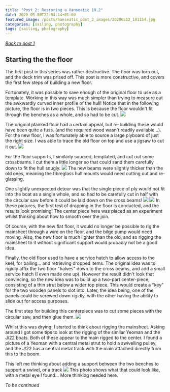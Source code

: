 ```yaml
---
title: "Post 2: Restoring a Hanseatic 19.2"
date: 2020-05-30T22:54:14+01:00
featured_image: /posts/hanseatic_post_2_images/20200512_101154.jpg
categories: [sailing, photography]
tags: [sailing, photography]
---
```


_[Back to post 1](/posts/hanseatic_post_1)_

## Starting the the floor

The first post in this series was rather destructive. The floor was torn out, and the
deck trim was prised off. This post is more constructive, and covers the first few
steps of building a new floor.

Fortunately, it was possible to save enough of the original floor to use as a template.
Working in this way was much simpler than trying to measure out the awkwardly curved inner
profile of the hull! Notice that in the following picture, the floor is in two pieces.
This is because the floor wouldn't fit through the benches as a whole, and so had to be cut.
![](/posts/hanseatic_post_2_images/20200510_160159.jpg)

The original planked floor had a certain appeal, but re-building these would have been quite a fuss.
(and the required wood wasn't readily available...).
For the new floor, I was fortunately able to source a large plyboard of just the right size. I was able to trace the old floor on top and use a jigsaw to cut it out.
![](/posts/hanseatic_post_2_images/20200510_162120.jpg)

For the floor supports, I similarly sourced, templated, and cut out some crossbeams.
I cut them a little longer so that could sand them carefully down to fit the hull snugly.
![](/posts/hanseatic_post_2_images/20200510_182821_.jpg)
The new beams were slightly thicker than the old ones, meaning the fibreglass hull mounts would need cutting out and re-glassing.

One slightly unexpected detour was that the single piece of ply would not fit into the boat as a single whole, and so had to be carefully cut in half with the circular saw before it could be laid
down on the cross beams!
![](/posts/hanseatic_post_2_images/20200510_184118_.jpg)
![](/posts/hanseatic_post_2_images/20200510_184600.jpg)
In these pictures, the first test of dropping in the floor is conducted, and the results look
promising! The center piece here was placed as an experiment whilst thinking about how to smooth over the join.

Of course, with the new flat floor, it would no longer be possible to rig the mainsheet through
a wire on the floor, and the bilge pump would need moving. Also, the new floor
is much lighter than the old, and so rigging the mainsheet to it without significant support
would probably not be a good idea.

Finally, the old floor used to have a service hatch to allow access to the keel, for bailing... and retrieving dropped items. The original idea was to rigidly affix the two floor "halves" down to the cross beams, and add a small service hatch (I even made one up). However the result didn't look that
convincing, so the new idea was to build up a two-part center-piece, consisting of a thin strut below a wider top piece. This would create a "key" for the two wooden panels to slot into. Later, the idea being, one of the panels could be screwed down rigidly, with the other having the ability to slide out for access purposes.

The first step for building this centerpiece was to cut some pieces with the circular saw, and then glue them.
![](/posts/hanseatic_post_2_images/20200512_101154.jpg)

Whilst this was drying, I started to think about rigging the mainsheet. Asking around I got some tips to look at the rigging of the similar Yeoman and the J/22 boats. Both of these appear to the main rigged to the center. I found a picture of a Yeoman with a central metal strut to hold a swivelling pulley, and the J/22 has a central metal track with the main attached directly from this to the boom.

This left me thinking about adding a support between the two benches to support a swivel, or a track
![](/posts/hanseatic_post_2_images/20200512_174040.jpg)
This photo shows what that could look like, with a metal eye I found... More thinking needed here.

_To be continued_

